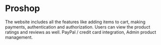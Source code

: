 # Proshop
The website includes all the features like adding items to cart, making payments, authentication and authorization. Users can view the product ratings and reviews as well. PayPal / credit card integration, Admin product management.
